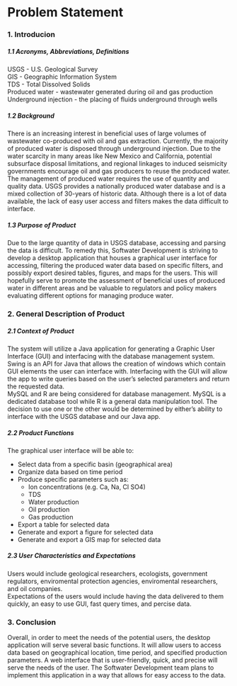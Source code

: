 # Problem Statement
### 1. Introducion
##### 1.1 Acronyms, Abbreviations, Definitions
USGS - U.S. Geological Survey  
GIS - Geographic Information System  
TDS - Total Dissolved Solids  
Produced water - wastewater generated during oil and gas production  
Underground injection - the placing of fluids underground through wells
##### 1.2 Background
There is an increasing interest in beneficial uses of large volumes of wastewater co-produced 
with oil and gas extraction. Currently, the majority of produced water is disposed through 
underground injection. Due to the water scarcity in many areas like New Mexico and California, 
potential subsurface disposal limitations, and regional linkages to induced seismicity 
governments encourage oil and gas producers to reuse the produced water. The management of 
produced water requires the use of quantity and quality data. USGS provides a nationally 
produced water database and is a mixed collection of 30-years of historic data. Although there is 
a lot of data available, the lack of easy user access and filters makes the data difficult to interface.
##### 1.3 Purpose of Product
Due to the large quantity of data in USGS database, accessing and parsing the data is difficult. 
To remedy this, Softwater Development is striving to develop a desktop application that houses a 
graphical user interface for accessing, filtering the produced water data based on specific filters, 
and possibly export desired tables, figures, and maps for the users. This will hopefully serve to 
promote the assessment of beneficial uses of produced water in different areas and be valuable to 
regulators and policy makers evaluating different options for managing produce water.

### 2. General Description of Product
##### 2.1 Context of Product
The system will utilize a Java application for generating a Graphic User Interface (GUI) and 
interfacing with the database management system.   
Swing is an API for Java that allows the creation of windows which contain GUI elements the 
user can interface with. Interfacing with the GUI will allow the app to write queries based on the 
user’s selected parameters and return the requested data.  
MySQL and R are being considered for database management. MySQL is a dedicated database 
tool while R is a general data manipulation tool. The decision to use one or the other would be 
determined by either’s ability to interface with the USGS database and our Java app.
##### 2.2 Product Functions
The graphical user interface will be able to:  
- Select data from a specific basin (geographical area)  
- Organize data based on time period  
- Produce specific parameters such as:  
  - Ion concentrations (e.g. Ca, Na, Cl SO4)  
  - TDS  
  - Water production  
  - Oil production  
  - Gas production  
- Export a table for selected data  
- Generate and export a figure for selected data  
- Generate and export a GIS map for selected data
##### 2.3 User Characteristics and Expectations
Users would include geological researchers, ecologists, government regulators,
enviromental protection agencies, enviromental researchers, and oil companies.  
Expectations of the users would include having the data delivered to them quickly,
an easy to use GUI, fast query times, and percise data.

### 3. Conclusion
Overall, in order to meet the needs of the potential users, the desktop application will serve several basic 
functions. It will allow users to access data based on geographical location, time period, and 
specified production parameters. A web interface that is user-friendly, quick, and precise will 
serve the needs of the user. The Softwater Development team plans to implement this 
application in a way that allows for easy access to the data.
